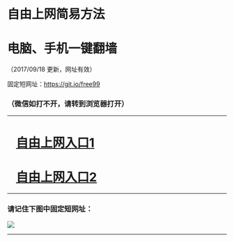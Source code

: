 ﻿# 自由上网简易方法

# 电脑、手机一键翻墙

（2017/09/18 更新，网址有效）

固定短网址：https://git.io/free99

### （微信如打不开，请转到浏览器打开）


***





# &nbsp;&nbsp; <a href="http://ft216477650.fwq-tz1005.info/fwqtz01.html?t=091800131719 " target="_blank">自由上网入口1</a>
# &nbsp;&nbsp; <a href="http://ft1270116770.fwq-tz1006.info/fwqtz02.html?t=091800116287 " target="_blank">自由上网入口2</a>
***

### 请记住下图中固定短网址：

<img src="https://s3-us-west-2.amazonaws.com/fwq-1001/yjfq-20170905okok.png" /> 


***

